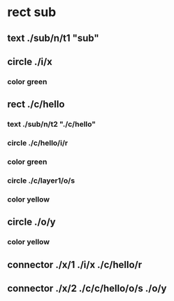 # rect sub
## text ./sub/n/t1 "sub"
## circle ./i/x
### color green
## rect ./c/hello
### text ./sub/n/t2 "./c/hello"
### circle ./c/hello/i/r
### color green
### circle ./c/layer1/o/s
### color yellow
## circle ./o/y
### color yellow
## connector ./x/1 ./i/x ./c/hello/r
## connector ./x/2 ./c/c/hello/o/s ./o/y
